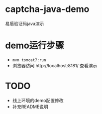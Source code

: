 # captcha-java-demo
易盾验证码java演示

# demo运行步骤
* `mvn tomcat7:run`
* 浏览器访问 http://localhost:8181/ 查看演示

# TODO
* 线上环境的demo配置修改
* 补充README说明